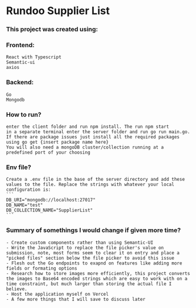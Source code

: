 # Rundoo Supplier List
### This project was created using:
### Frontend: 
    React with Typescript
    Semantic-ui
    axios
### Backend:
    Go
    Mongodb

### How to run?
    enter the client folder and run npm install. The run npm start
    in a separate terminal enter the server folder and run go run main.go. If there are package issues just install all the required packages using go get {insert package name here}
    You will also need a mongoDB cluster/collection running at a predefined port of your choosing

### Env file? 
    Create a .env file in the base of the server directory and add these values to the file. Replace the strings with whatever your local configuration is:
    ```
    DB_URI="mongodb://localhost:27017"
    DB_NAME="test"
    DB_COLLECTION_NAME="SupplierList"
    ```

### Summary of somethings I would change if given more time?
    - Create custom components rather than using Semantic-UI
    - Write the JavaScript to replace the file picker's value on submission, note, most forms seem to clear it on entry and place a "picked files" section below the file picker to avoid this issue
    - Flesh out the Go endpoints to exapnd on features like adding more fields or formating options
    - Research how to store images more efficiently, this project converts the images to Base64 encoded strings which are easy to work with on a time constraint, but much larger than storing the actual file I believe.
    - Host the application myself on Vercel
    - A few more things that I will save to discuss later
